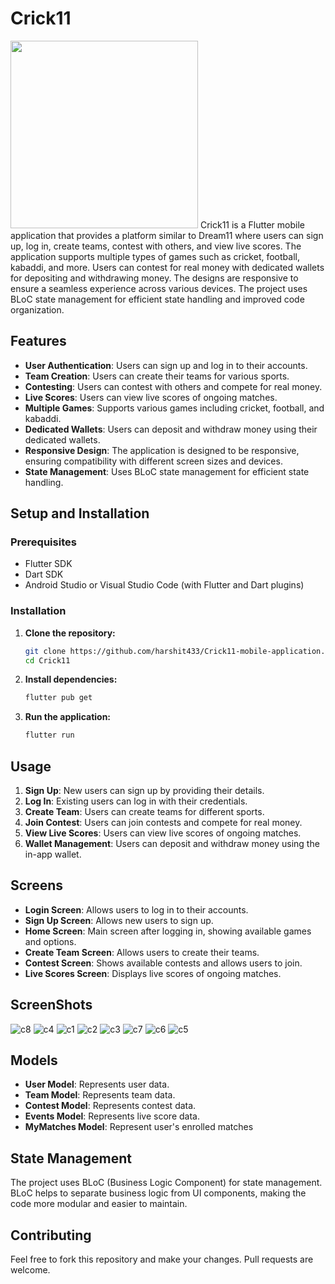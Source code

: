 # Crick11

<img src= "https://upload.wikimedia.org/wikipedia/commons/thumb/5/54/Letter_A.svg/2048px-Letter_A.svg.png" width = "300"/>
Crick11 is a Flutter mobile application that provides a platform similar to Dream11 where users can sign up, log in, create teams, contest with others, and view live scores. The application supports multiple types of games such as cricket, football, kabaddi, and more. Users can contest for real money with dedicated wallets for depositing and withdrawing money. The designs are responsive to ensure a seamless experience across various devices. The project uses BLoC state management for efficient state handling and improved code organization.

## Features

- **User Authentication**: Users can sign up and log in to their accounts.
- **Team Creation**: Users can create their teams for various sports.
- **Contesting**: Users can contest with others and compete for real money.
- **Live Scores**: Users can view live scores of ongoing matches.
- **Multiple Games**: Supports various games including cricket, football, and kabaddi.
- **Dedicated Wallets**: Users can deposit and withdraw money using their dedicated wallets.
- **Responsive Design**: The application is designed to be responsive, ensuring compatibility with different screen sizes and devices.
- **State Management**: Uses BLoC state management for efficient state handling.

## Setup and Installation

### Prerequisites

- Flutter SDK
- Dart SDK
- Android Studio or Visual Studio Code (with Flutter and Dart plugins)

### Installation

1. **Clone the repository:**
   ```bash
   git clone https://github.com/harshit433/Crick11-mobile-application.git
   cd Crick11
   ```

2. **Install dependencies:**
   ```bash
   flutter pub get
   ```

3. **Run the application:**
   ```bash
   flutter run
   ```

## Usage

1. **Sign Up**: New users can sign up by providing their details.
2. **Log In**: Existing users can log in with their credentials.
3. **Create Team**: Users can create teams for different sports.
4. **Join Contest**: Users can join contests and compete for real money.
5. **View Live Scores**: Users can view live scores of ongoing matches.
6. **Wallet Management**: Users can deposit and withdraw money using the in-app wallet.

## Screens

- **Login Screen**: Allows users to log in to their accounts.
- **Sign Up Screen**: Allows new users to sign up.
- **Home Screen**: Main screen after logging in, showing available games and options.
- **Create Team Screen**: Allows users to create their teams.
- **Contest Screen**: Shows available contests and allows users to join.
- **Live Scores Screen**: Displays live scores of ongoing matches.

## ScreenShots
![c8](https://github.com/user-attachments/assets/d8d2dcbe-0227-491e-8ee6-0c5a9702a579)
![c4](https://github.com/user-attachments/assets/6f36c404-1cf3-4b6b-a334-d7f9a4adbebf)
![c1](https://github.com/user-attachments/assets/6f2fd5de-29d4-4eaa-a1af-2bfe28deac72)
![c2](https://github.com/user-attachments/assets/46e13a39-8f55-483a-b254-bca375ac0a9b)
![c3](https://github.com/user-attachments/assets/10604bb4-8d7f-495d-b10d-7c79fa9d529c)
![c7](https://github.com/user-attachments/assets/56a2ef6b-13b6-48ea-a504-009b8dc3b160)
![c6](https://github.com/user-attachments/assets/1ff393c1-eaf4-404d-927a-8b06d9ca318a)
![c5](https://github.com/user-attachments/assets/1b90bf96-387c-4613-9dda-77067ffc8ad1)


## Models

- **User Model**: Represents user data.
- **Team Model**: Represents team data.
- **Contest Model**: Represents contest data.
- **Events Model**: Represents live score data.
- **MyMatches Model**: Represent user's enrolled matches


## State Management

The project uses BLoC (Business Logic Component) for state management. BLoC helps to separate business logic from UI components, making the code more modular and easier to maintain.

## Contributing

Feel free to fork this repository and make your changes. Pull requests are welcome.
